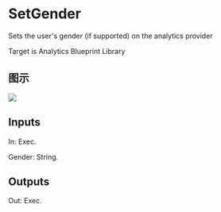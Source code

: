 # SetGender

Sets the user's gender (if supported) on the analytics provider

Target is Analytics Blueprint Library

## 图示

![]($-20221218-17491783.png)

## Inputs

In: Exec.

Gender: String.  

## Outputs

Out: Exec.

